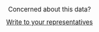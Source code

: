 <!--this snippet is for the call to action section of the page, see reports-content.md for more information-->

<center><big>Concerned about this data?

<a href="https://democracy.io" target=_blank >Write to your representatives</a></big></center>

<!-- <center><a href="LINK TO EEW SOCIAL MEDIA KIT" target=_blank >EEW Social Media Kit</a></center> -->